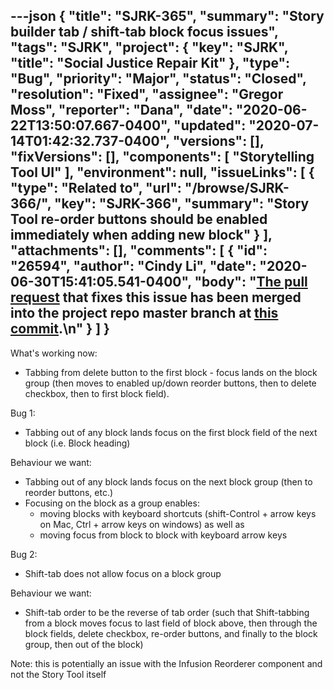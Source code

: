 ---json
{
  "title": "SJRK-365",
  "summary": "Story builder tab / shift-tab block focus issues",
  "tags": "SJRK",
  "project": {
    "key": "SJRK",
    "title": "Social Justice Repair Kit"
  },
  "type": "Bug",
  "priority": "Major",
  "status": "Closed",
  "resolution": "Fixed",
  "assignee": "Gregor Moss",
  "reporter": "Dana",
  "date": "2020-06-22T13:50:07.667-0400",
  "updated": "2020-07-14T01:42:32.737-0400",
  "versions": [],
  "fixVersions": [],
  "components": [
    "Storytelling Tool UI"
  ],
  "environment": null,
  "issueLinks": [
    {
      "type": "Related to",
      "url": "/browse/SJRK-366/",
      "key": "SJRK-366",
      "summary": "Story Tool re-order buttons should be enabled immediately when adding new block"
    }
  ],
  "attachments": [],
  "comments": [
    {
      "id": "26594",
      "author": "Cindy Li",
      "date": "2020-06-30T15:41:05.541-0400",
      "body": "[The pull request](https://github.com/fluid-project/sjrk-story-telling/pull/84) that fixes this issue has been merged into the project repo master branch at [this commit](https://github.com/fluid-project/sjrk-story-telling/commit/124ca75934d39db06645c1cd017a7966efa6da49).\n"
    }
  ]
}
---
What's working now:

* Tabbing from delete button to the first block - focus lands on the block group (then moves to enabled up/down reorder buttons, then to delete checkbox, then to first block field).

Bug 1:

* Tabbing out of any block lands focus on the first block field of the next block (i.e. Block heading)

Behaviour we want:

* Tabbing out of any block lands focus on the next block group (then to reorder buttons, etc.)
* Focusing on the block as a group enables:
  * moving blocks with keyboard shortcuts (shift-Control + arrow keys on Mac, Ctrl + arrow keys on windows) as well as
  * moving focus from block to block with keyboard arrow keys

Bug 2:

* Shift-tab does not allow focus on a block group

Behaviour we want:

* Shift-tab order to be the reverse of tab order (such that Shift-tabbing from a block moves focus to last field of block above, then through the block fields, delete checkbox, re-order buttons, and finally to the block group, then out of the block)

Note: this is potentially an issue with the Infusion Reorderer component and not the Story Tool itself

        